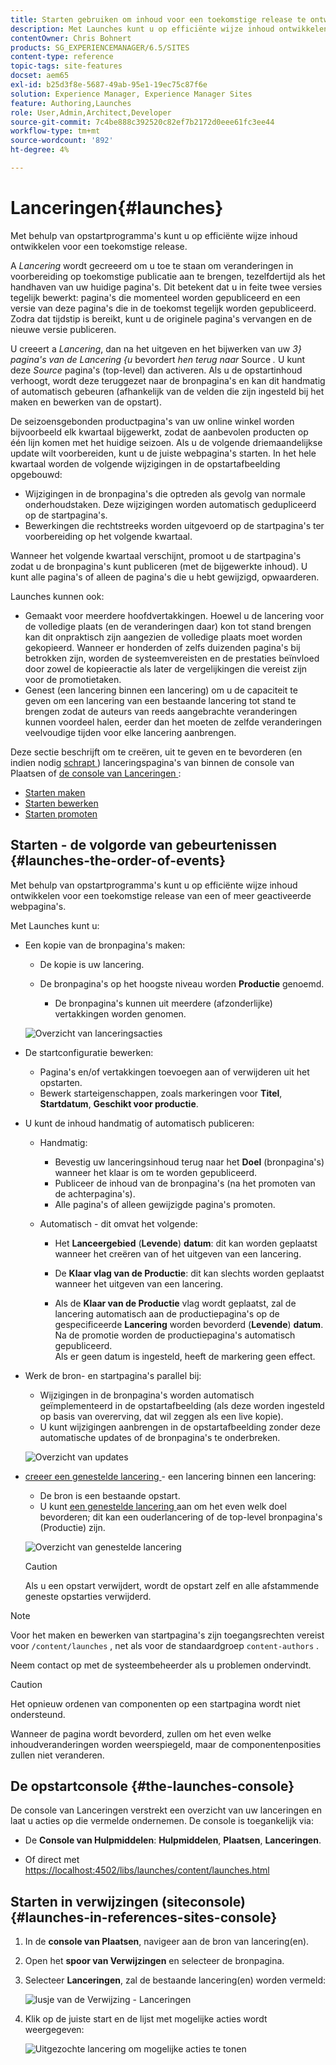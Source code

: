 ```yaml
---
title: Starten gebruiken om inhoud voor een toekomstige release te ontwikkelen
description: Met Launches kunt u op efficiënte wijze inhoud ontwikkelen voor een toekomstige release. Met deze pagina's kunt u wijzigingen klaar maken voor toekomstige publicatie, terwijl uw huidige pagina's behouden blijven.
contentOwner: Chris Bohnert
products: SG_EXPERIENCEMANAGER/6.5/SITES
content-type: reference
topic-tags: site-features
docset: aem65
exl-id: b25d3f8e-5687-49ab-95e1-19ec75c87f6e
solution: Experience Manager, Experience Manager Sites
feature: Authoring,Launches
role: User,Admin,Architect,Developer
source-git-commit: 7c4be888c392520c82ef7b2172d0eee61fc3ee44
workflow-type: tm+mt
source-wordcount: '892'
ht-degree: 4%

---
```


# Lanceringen{#launches}

Met behulp van opstartprogramma&#39;s kunt u op efficiënte wijze inhoud ontwikkelen voor een toekomstige release.

A *Lancering* wordt gecreeerd om u toe te staan om veranderingen in voorbereiding op toekomstige publicatie aan te brengen, tezelfdertijd als het handhaven van uw huidige pagina&#39;s. Dit betekent dat u in feite twee versies tegelijk bewerkt: pagina&#39;s die momenteel worden gepubliceerd en een versie van deze pagina&#39;s die in de toekomst tegelijk worden gepubliceerd. Zodra dat tijdstip is bereikt, kunt u de originele pagina&#39;s vervangen en de nieuwe versie publiceren.

U creeert a *Lancering*, dan na het uitgeven en het bijwerken van uw *3&rbrace; pagina&#39;s van de Lancering &lbrace;u* bevordert *hen terug naar* Source *.* U kunt deze *Source* pagina&#39;s (top-level) dan activeren. Als u de opstartinhoud verhoogt, wordt deze teruggezet naar de bronpagina&#39;s en kan dit handmatig of automatisch gebeuren (afhankelijk van de velden die zijn ingesteld bij het maken en bewerken van de opstart).

De seizoensgebonden productpagina&#39;s van uw online winkel worden bijvoorbeeld elk kwartaal bijgewerkt, zodat de aanbevolen producten op één lijn komen met het huidige seizoen. Als u de volgende driemaandelijkse update wilt voorbereiden, kunt u de juiste webpagina&#39;s starten. In het hele kwartaal worden de volgende wijzigingen in de opstartafbeelding opgebouwd:

* Wijzigingen in de bronpagina&#39;s die optreden als gevolg van normale onderhoudstaken. Deze wijzigingen worden automatisch gedupliceerd op de startpagina&#39;s.
* Bewerkingen die rechtstreeks worden uitgevoerd op de startpagina&#39;s ter voorbereiding op het volgende kwartaal.

Wanneer het volgende kwartaal verschijnt, promoot u de startpagina&#39;s zodat u de bronpagina&#39;s kunt publiceren (met de bijgewerkte inhoud). U kunt alle pagina&#39;s of alleen de pagina&#39;s die u hebt gewijzigd, opwaarderen.

Launches kunnen ook:

* Gemaakt voor meerdere hoofdvertakkingen. Hoewel u de lancering voor de volledige plaats (en de veranderingen daar) kon tot stand brengen kan dit onpraktisch zijn aangezien de volledige plaats moet worden gekopieerd. Wanneer er honderden of zelfs duizenden pagina&#39;s bij betrokken zijn, worden de systeemvereisten en de prestaties beïnvloed door zowel de kopieeractie als later de vergelijkingen die vereist zijn voor de promotietaken.
* Genest (een lancering binnen een lancering) om u de capaciteit te geven om een lancering van een bestaande lancering tot stand te brengen zodat de auteurs van reeds aangebrachte veranderingen kunnen voordeel halen, eerder dan het moeten de zelfde veranderingen veelvoudige tijden voor elke lancering aanbrengen.

Deze sectie beschrijft om te creëren, uit te geven en te bevorderen (en indien nodig [ schrapt ](/help/sites-authoring/launches-creating.md#deleting-a-launch)) lanceringspagina&#39;s van binnen de console van Plaatsen of [ de console van Lanceringen ](#the-launches-console):

* [Starten maken](/help/sites-authoring/launches-creating.md)
* [Starten bewerken](/help/sites-authoring/launches-editing.md)
* [Starten promoten](/help/sites-authoring/launches-promoting.md)

## Starten - de volgorde van gebeurtenissen {#launches-the-order-of-events}

Met behulp van opstartprogramma&#39;s kunt u op efficiënte wijze inhoud ontwikkelen voor een toekomstige release van een of meer geactiveerde webpagina&#39;s.

Met Launches kunt u:

* Een kopie van de bronpagina&#39;s maken:

   * De kopie is uw lancering.
   * De bronpagina&#39;s op het hoogste niveau worden **Productie** genoemd.

      * De bronpagina&#39;s kunnen uit meerdere (afzonderlijke) vertakkingen worden genomen.

  ![ Overzicht van lanceringsacties ](assets/chlimage_1-111.png)

* De startconfiguratie bewerken:

   * Pagina&#39;s en/of vertakkingen toevoegen aan of verwijderen uit het opstarten.
   * Bewerk starteigenschappen, zoals markeringen voor **Titel**, **Startdatum**, **Geschikt voor productie**.

* U kunt de inhoud handmatig of automatisch publiceren:

   * Handmatig:

      * Bevestig uw lanceringsinhoud terug naar het **Doel** (bronpagina&#39;s) wanneer het klaar is om te worden gepubliceerd.
      * Publiceer de inhoud van de bronpagina&#39;s (na het promoten van de achterpagina&#39;s).
      * Alle pagina&#39;s of alleen gewijzigde pagina&#39;s promoten.

   * Automatisch - dit omvat het volgende:

      * Het **Lanceergebied** (**Levende**) **datum**: dit kan worden geplaatst wanneer het creëren van of het uitgeven van een lancering.

      * De **Klaar vlag van de Productie**: dit kan slechts worden geplaatst wanneer het uitgeven van een lancering.
      * Als de **Klaar van de Productie** vlag wordt geplaatst, zal de lancering automatisch aan de productiepagina&#39;s op de gespecificeerde **Lancering** worden bevorderd (**Levende**) **datum**. Na de promotie worden de productiepagina&#39;s automatisch gepubliceerd.\
        Als er geen datum is ingesteld, heeft de markering geen effect.

* Werk de bron- en startpagina&#39;s parallel bij:

   * Wijzigingen in de bronpagina&#39;s worden automatisch geïmplementeerd in de opstartafbeelding (als deze worden ingesteld op basis van overerving, dat wil zeggen als een live kopie).
   * U kunt wijzigingen aanbrengen in de opstartafbeelding zonder deze automatische updates of de bronpagina&#39;s te onderbreken.

  ![ Overzicht van updates ](assets/chlimage_1-112.png)

* [ creeer een genestelde lancering ](/help/sites-authoring/launches-creating.md#creating-a-nested-launch) - een lancering binnen een lancering:

   * De bron is een bestaande opstart.
   * U kunt [ een genestelde lancering ](/help/sites-authoring/launches-promoting.md#promoting-a-nested-launch) aan om het even welk doel bevorderen; dit kan een ouderlancering of de top-level bronpagina&#39;s (Productie) zijn.

  ![ Overzicht van genestelde lancering ](assets/chlimage_1-113.png)

  >[!CAUTION]
  >
  >Als u een opstart verwijdert, wordt de opstart zelf en alle afstammende geneste opstarties verwijderd.

>[!NOTE]
>
>Voor het maken en bewerken van startpagina&#39;s zijn toegangsrechten vereist voor `/content/launches` , net als voor de standaardgroep `content-authors` .
>
>Neem contact op met de systeembeheerder als u problemen ondervindt.

>[!CAUTION]
>
>Het opnieuw ordenen van componenten op een startpagina wordt niet ondersteund.
>
>Wanneer de pagina wordt bevorderd, zullen om het even welke inhoudveranderingen worden weerspiegeld, maar de componentenposities zullen niet veranderen.

## De opstartconsole {#the-launches-console}

De console van Lanceringen verstrekt een overzicht van uw lanceringen en laat u acties op die vermelde ondernemen. De console is toegankelijk via:

* De **Console van Hulpmiddelen**: **Hulpmiddelen**, **Plaatsen**, **Lanceringen**.

* Of direct met [ https://localhost:4502/libs/launches/content/launches.html ](https://localhost:4502/libs/launches/content/launches.html)

## Starten in verwijzingen (siteconsole) {#launches-in-references-sites-console}

1. In de **console van Plaatsen**, navigeer aan de bron van lancering(en).
1. Open het **spoor van Verwijzingen** en selecteer de bronpagina.
1. Selecteer **Lanceringen**, zal de bestaande lancering(en) worden vermeld:

   ![ lusje van de Verwijzing - Lanceringen ](assets/screen-shot_2019-03-05at121901-1.png)

1. Klik op de juiste start en de lijst met mogelijke acties wordt weergegeven:

   ![ Uitgezochte lancering om mogelijke acties te tonen ](assets/screen-shot_2019-03-05at121952-1.png)
